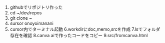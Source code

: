 1. githubでリポジトリ作った
2. cd ~/dev/repos
3. git clone ~
4. sursor onoyoimanani
5. cursor内でターミナル起動
6.workdirにdoc,memo,srcを作成
7.lsでフォルダ存在を確認
8.canva aiで作ったコードをコピー
9.src/fromcanva.html